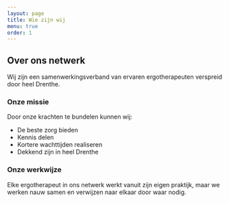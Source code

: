 ```yaml
---
layout: page
title: Wie zijn wij
menu: true
order: 1
---
```


## Over ons netwerk

Wij zijn een samenwerkingsverband van ervaren ergotherapeuten verspreid door heel Drenthe. 

### Onze missie

Door onze krachten te bundelen kunnen wij:
- De beste zorg bieden
- Kennis delen
- Kortere wachttijden realiseren
- Dekkend zijn in heel Drenthe

### Onze werkwijze

Elke ergotherapeut in ons netwerk werkt vanuit zijn eigen praktijk, maar we werken nauw samen en verwijzen naar elkaar door waar nodig.